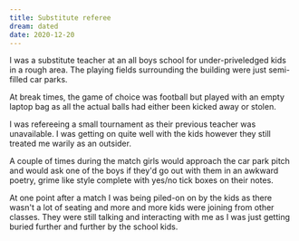 ```yaml
---
title: Substitute referee
dream: dated
date: 2020-12-20
---
```


I was a substitute teacher at an all boys school for under-priveledged kids in a rough area. The playing fields surrounding the building were just semi-filled car parks.

At break times, the game of choice was football but played with an empty laptop bag as all the actual balls had either been kicked away or stolen.

I was refereeing a small tournament as their previous teacher was unavailable. I was getting on quite well with the kids however they still treated me warily as an outsider.

A couple of times during the match girls would approach the car park pitch and would ask one of the boys if they'd go out with them in an awkward poetry, grime like style complete with yes/no tick boxes on their notes.

At one point after a match I was being piled-on on by the kids as there wasn't a lot of seating and more and more kids were joining from other classes. They were still talking and interacting with me as I was just getting buried further and further by the school kids.